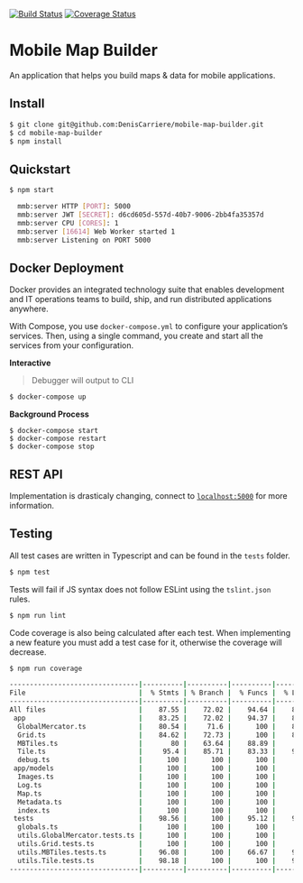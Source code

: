 [![Build Status](https://travis-ci.org/DenisCarriere/mobile-map-builder.svg?branch=master)](https://travis-ci.org/DenisCarriere/mobile-map-builder)
[![Coverage Status](https://coveralls.io/repos/github/DenisCarriere/mobile-map-builder/badge.svg?branch=master)](https://coveralls.io/github/DenisCarriere/mobile-map-builder?branch=master)

# Mobile Map Builder

An application that helps you build maps & data for mobile applications.

## Install

```bash
$ git clone git@github.com:DenisCarriere/mobile-map-builder.git
$ cd mobile-map-builder
$ npm install
```

## Quickstart

```bash
$ npm start

  mmb:server HTTP [PORT]: 5000
  mmb:server JWT [SECRET]: d6cd605d-557d-40b7-9006-2bb4fa35357d
  mmb:server CPU [CORES]: 1
  mmb:server [16614] Web Worker started 1
  mmb:server Listening on PORT 5000
```

## Docker Deployment

Docker provides an integrated technology suite that enables development and
IT operations teams to build, ship, and run distributed applications anywhere.

With Compose, you use `docker-compose.yml` to configure your application’s services.
Then, using a single command, you create and start all the services from your configuration. 

**Interactive**

> Debugger will output to CLI

```bash
$ docker-compose up
```

**Background Process**

```
$ docker-compose start
$ docker-compose restart
$ docker-compose stop
```


## REST API

Implementation is drasticaly changing, connect to [`localhost:5000`](http://localhost:5000) for more information.


## Testing

All test cases are written in Typescript and can be found in the `tests` folder.

```bash
$ npm test
```

Tests will fail if JS syntax does not follow ESLint using the `tslint.json` rules.

```bash
$ npm run lint
```

Code coverage is also being calculated after each test. When implementing a new feature you must add a test case for it, otherwise the coverage will decrease.

```bash
$ npm run coverage
```

```bash
--------------------------------|----------|----------|----------|----------|----------------|
File                            |  % Stmts | % Branch |  % Funcs |  % Lines |Uncovered Lines |
--------------------------------|----------|----------|----------|----------|----------------|
All files                       |    87.55 |    72.02 |    94.64 |    88.12 |                |
 app                            |    83.25 |    72.02 |    94.37 |    84.56 |                |
  GlobalMercator.ts             |    80.54 |     71.6 |      100 |    82.72 |... 190,191,192 |
  Grid.ts                       |    84.62 |    72.73 |      100 |    84.44 |... 128,129,130 |
  MBTiles.ts                    |       80 |    63.64 |    88.89 |       80 |... 378,379,402 |
  Tile.ts                       |     95.4 |    85.71 |    83.33 |    97.65 |        132,275 |
  debug.ts                      |      100 |      100 |      100 |      100 |                |
 app/models                     |      100 |      100 |      100 |      100 |                |
  Images.ts                     |      100 |      100 |      100 |      100 |                |
  Log.ts                        |      100 |      100 |      100 |      100 |                |
  Map.ts                        |      100 |      100 |      100 |      100 |                |
  Metadata.ts                   |      100 |      100 |      100 |      100 |                |
  index.ts                      |      100 |      100 |      100 |      100 |                |
 tests                          |    98.56 |      100 |    95.12 |    98.29 |                |
  globals.ts                    |      100 |      100 |      100 |      100 |                |
  utils.GlobalMercator.tests.ts |      100 |      100 |      100 |      100 |                |
  utils.Grid.tests.ts           |      100 |      100 |      100 |      100 |                |
  utils.MBTiles.tests.ts        |    96.08 |      100 |    66.67 |    95.56 |          81,93 |
  utils.Tile.tests.ts           |    98.18 |      100 |      100 |    97.96 |             73 |
--------------------------------|----------|----------|----------|----------|----------------|
```